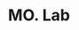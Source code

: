 ---
title: "MO. Lab"
description: "MO. Lab"
layout: shop
keywords:
  - 美食競賽
  - 台灣美食
  - 美食精選
datePublished: "2025-06-30"
dateModified: "2025-07-05"
city: "台南市"
district: "北區"
address: "台南市北區崇安街30號"
phone: ""
geo: "23.0001505084149, 120.20624616196787"
google_map: "https://maps.app.goo.gl/RhN1wATgAxmJVW2y9"
footinder: "https://footinder.com.tw/%e5%8f%b0%e5%8d%97%e5%b8%82%e5%8c%97%e5%8d%80/2260/"
official: ""
award:
  - name: "500盤"
    year: "2024"
    entries:
      - dishes:
          - "手作Tortellini"

---
